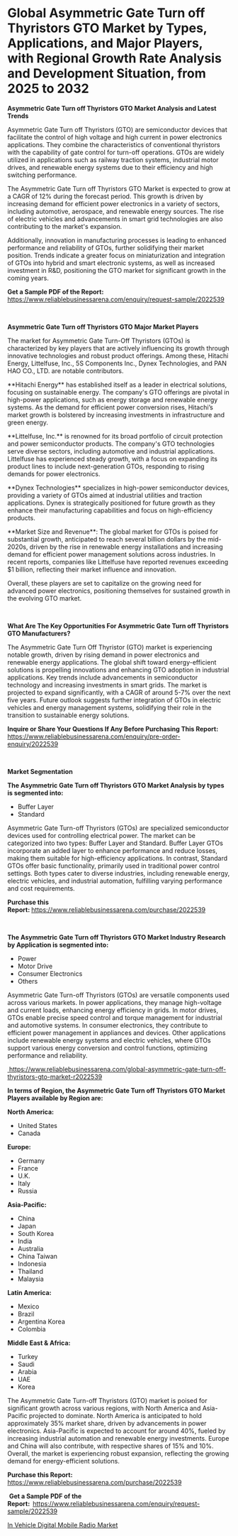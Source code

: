<p><h1>Global Asymmetric Gate Turn off Thyristors GTO Market by Types, Applications, and Major Players, with Regional Growth Rate Analysis and Development Situation, from 2025 to 2032</h1></p><p><strong>Asymmetric Gate Turn off Thyristors GTO Market Analysis and Latest Trends</strong></p>
<p><p>Asymmetric Gate Turn off Thyristors (GTO) are semiconductor devices that facilitate the control of high voltage and high current in power electronics applications. They combine the characteristics of conventional thyristors with the capability of gate control for turn-off operations. GTOs are widely utilized in applications such as railway traction systems, industrial motor drives, and renewable energy systems due to their efficiency and high switching performance.</p><p>The Asymmetric Gate Turn off Thyristors GTO Market is expected to grow at a CAGR of 12% during the forecast period. This growth is driven by increasing demand for efficient power electronics in a variety of sectors, including automotive, aerospace, and renewable energy sources. The rise of electric vehicles and advancements in smart grid technologies are also contributing to the market's expansion. </p><p>Additionally, innovation in manufacturing processes is leading to enhanced performance and reliability of GTOs, further solidifying their market position. Trends indicate a greater focus on miniaturization and integration of GTOs into hybrid and smart electronic systems, as well as increased investment in R&D, positioning the GTO market for significant growth in the coming years.</p></p>
<p><strong>Get a Sample PDF of the Report:&nbsp;</strong> <a href="https://www.reliablebusinessarena.com/enquiry/request-sample/2022539?utm_campaign=2317&utm_medium=2&utm_source=Github&utm_content=ia&utm_term=29032025&utm_id=asymmetric-gate-turn-off-thyristors-gto">https://www.reliablebusinessarena.com/enquiry/request-sample/2022539</a></p>
<p>&nbsp;</p>
<p><strong>Asymmetric Gate Turn off Thyristors GTO Major Market Players</strong></p>
<p><p>The market for Asymmetric Gate Turn-Off Thyristors (GTOs) is characterized by key players that are actively influencing its growth through innovative technologies and robust product offerings. Among these, Hitachi Energy, Littelfuse, Inc., 5S Components Inc., Dynex Technologies, and PAN HAO CO., LTD. are notable contributors.</p><p>**Hitachi Energy** has established itself as a leader in electrical solutions, focusing on sustainable energy. The company's GTO offerings are pivotal in high-power applications, such as energy storage and renewable energy systems. As the demand for efficient power conversion rises, Hitachi’s market growth is bolstered by increasing investments in infrastructure and green energy.</p><p>**Littelfuse, Inc.** is renowned for its broad portfolio of circuit protection and power semiconductor products. The company's GTO technologies serve diverse sectors, including automotive and industrial applications. Littelfuse has experienced steady growth, with a focus on expanding its product lines to include next-generation GTOs, responding to rising demands for power electronics.</p><p>**Dynex Technologies** specializes in high-power semiconductor devices, providing a variety of GTOs aimed at industrial utilities and traction applications. Dynex is strategically positioned for future growth as they enhance their manufacturing capabilities and focus on high-efficiency products.</p><p>**Market Size and Revenue**: The global market for GTOs is poised for substantial growth, anticipated to reach several billion dollars by the mid-2020s, driven by the rise in renewable energy installations and increasing demand for efficient power management solutions across industries. In recent reports, companies like Littelfuse have reported revenues exceeding $1 billion, reflecting their market influence and innovation. </p><p>Overall, these players are set to capitalize on the growing need for advanced power electronics, positioning themselves for sustained growth in the evolving GTO market.</p></p>
<p>&nbsp;</p>
<p><strong>What Are The Key Opportunities For Asymmetric Gate Turn off Thyristors GTO Manufacturers?</strong></p>
<p><p>The Asymmetric Gate Turn Off Thyristor (GTO) market is experiencing notable growth, driven by rising demand in power electronics and renewable energy applications. The global shift toward energy-efficient solutions is propelling innovations and enhancing GTO adoption in industrial applications. Key trends include advancements in semiconductor technology and increasing investments in smart grids. The market is projected to expand significantly, with a CAGR of around 5-7% over the next five years. Future outlook suggests further integration of GTOs in electric vehicles and energy management systems, solidifying their role in the transition to sustainable energy solutions.</p></p>
<p><strong>Inquire or Share Your Questions If Any Before Purchasing This Report:</strong> <a href="https://www.reliablebusinessarena.com/enquiry/pre-order-enquiry/2022539?utm_campaign=2317&utm_medium=2&utm_source=Github&utm_content=ia&utm_term=29032025&utm_id=asymmetric-gate-turn-off-thyristors-gto">https://www.reliablebusinessarena.com/enquiry/pre-order-enquiry/2022539</a></p>
<p>&nbsp;</p>
<p><strong>Market Segmentation</strong></p>
<p><strong>The Asymmetric Gate Turn off Thyristors GTO Market Analysis by types is segmented into:</strong></p>
<p><ul><li>Buffer Layer</li><li>Standard</li></ul></p>
<p><p>Asymmetric Gate Turn-off Thyristors (GTOs) are specialized semiconductor devices used for controlling electrical power. The market can be categorized into two types: Buffer Layer and Standard. Buffer Layer GTOs incorporate an added layer to enhance performance and reduce losses, making them suitable for high-efficiency applications. In contrast, Standard GTOs offer basic functionality, primarily used in traditional power control settings. Both types cater to diverse industries, including renewable energy, electric vehicles, and industrial automation, fulfilling varying performance and cost requirements.</p></p>
<p><strong>Purchase this Report:&nbsp;</strong><a href="https://www.reliablebusinessarena.com/purchase/2022539?utm_campaign=2317&utm_medium=2&utm_source=Github&utm_content=ia&utm_term=29032025&utm_id=asymmetric-gate-turn-off-thyristors-gto">https://www.reliablebusinessarena.com/purchase/2022539</a></p>
<p>&nbsp;</p>
<p><strong>The Asymmetric Gate Turn off Thyristors GTO Market Industry Research by Application is segmented into:</strong></p>
<p><ul><li>Power</li><li>Motor Drive</li><li>Consumer Electronics</li><li>Others</li></ul></p>
<p><p>Asymmetric Gate Turn-off Thyristors (GTOs) are versatile components used across various markets. In power applications, they manage high-voltage and current loads, enhancing energy efficiency in grids. In motor drives, GTOs enable precise speed control and torque management for industrial and automotive systems. In consumer electronics, they contribute to efficient power management in appliances and devices. Other applications include renewable energy systems and electric vehicles, where GTOs support various energy conversion and control functions, optimizing performance and reliability.</p></p>
<p><a href="https://www.reliablebusinessarena.com/global-asymmetric-gate-turn-off-thyristors-gto-market-r2022539?utm_campaign=2317&utm_medium=2&utm_source=Github&utm_content=ia&utm_term=29032025&utm_id=asymmetric-gate-turn-off-thyristors-gto">&nbsp;https://www.reliablebusinessarena.com/global-asymmetric-gate-turn-off-thyristors-gto-market-r2022539</a></p>
<p><strong>In terms of Region, the Asymmetric Gate Turn off Thyristors GTO Market Players available by Region are:</strong></p>
<p>
    <p> <strong> North America: </strong>
        <ul>
            <li>United States</li>
            <li>Canada</li>
        </ul>
        </p> 
    <p> <strong> Europe: </strong>
        <ul>
            <li>Germany</li>
            <li>France</li>
            <li>U.K.</li>
            <li>Italy</li>
            <li>Russia</li>
        </ul>
        </p> 
    <p> <strong> Asia-Pacific: </strong>
        <ul>
            <li>China</li>
            <li>Japan</li>
            <li>South Korea</li>
            <li>India</li>
            <li>Australia</li>
            <li>China Taiwan</li>
            <li>Indonesia</li>
            <li>Thailand</li>
            <li>Malaysia</li>
        </ul>
        </p> 
    <p> <strong> Latin America: </strong>
        <ul>
            <li>Mexico</li>
            <li>Brazil</li>
            <li>Argentina Korea</li>
            <li>Colombia</li>
        </ul>
        </p> 
    <p> <strong> Middle East & Africa: </strong>
        <ul>
            <li>Turkey</li>
            <li>Saudi</li>
            <li>Arabia</li>
            <li>UAE</li>
            <li>Korea</li>
        </ul>
    </p>
    </p>
<p><p>The Asymmetric Gate Turn-off Thyristors (GTO) market is poised for significant growth across various regions, with North America and Asia-Pacific projected to dominate. North America is anticipated to hold approximately 35% market share, driven by advancements in power electronics. Asia-Pacific is expected to account for around 40%, fueled by increasing industrial automation and renewable energy investments. Europe and China will also contribute, with respective shares of 15% and 10%. Overall, the market is experiencing robust expansion, reflecting the growing demand for energy-efficient solutions.</p></p>
<p><strong>Purchase this Report: </strong><a href="https://www.reliablebusinessarena.com/purchase/2022539?utm_campaign=2317&utm_medium=2&utm_source=Github&utm_content=ia&utm_term=29032025&utm_id=asymmetric-gate-turn-off-thyristors-gto">https://www.reliablebusinessarena.com/purchase/2022539</a></p>
<p>&nbsp;<strong>Get a Sample PDF of the Report:&nbsp;&nbsp;</strong><a href="https://www.reliablebusinessarena.com/enquiry/request-sample/2022539?utm_campaign=2317&utm_medium=2&utm_source=Github&utm_content=ia&utm_term=29032025&utm_id=asymmetric-gate-turn-off-thyristors-gto">https://www.reliablebusinessarena.com/enquiry/request-sample/2022539</a></p>
<p><strong></strong></p>
<p><p><a href="https://github.com/mookiesville/Market-Research-Report-List-1/blob/main/in-vehicle-digital-mobile-radio-market.md?utm_campaign=2317&utm_medium=2&utm_source=Github&utm_content=ia&utm_term=29032025&utm_id=asymmetric-gate-turn-off-thyristors-gto">In Vehicle Digital Mobile Radio Market</a></p></p>